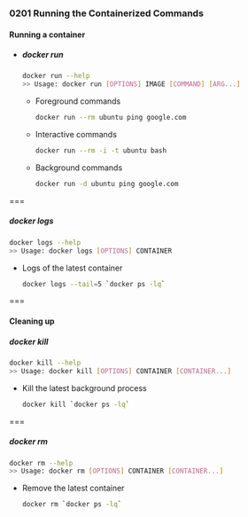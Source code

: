 <!-- ### 02 DOCKER BASICS -->
### 0201 Running the Containerized Commands
#### Running a container

- ##### docker run
  ```bash
  docker run --help
  >> Usage: docker run [OPTIONS] IMAGE [COMMAND] [ARG...]
  ```

  - Foreground commands  
    ```bash
    docker run --rm ubuntu ping google.com
    ```
  - Interactive commands  
    ```bash
    docker run --rm -i -t ubuntu bash
    ```
  - Background commands  
    ```bash
    docker run -d ubuntu ping google.com
    ```

===

##### docker logs

```bash
docker logs --help
>> Usage: docker logs [OPTIONS] CONTAINER
```

- Logs of the latest container  
  ```bash
  docker logs --tail=5 `docker ps -lq`
  ```
===

#### Cleaning up
##### docker kill

```bash
docker kill --help
>> Usage: docker kill [OPTIONS] CONTAINER [CONTAINER...]
```

- Kill the latest background process  
  ```bash
  docker kill `docker ps -lq`
  ```

===

##### docker rm

```bash
docker rm --help
>> Usage: docker rm [OPTIONS] CONTAINER [CONTAINER...]
```

- Remove the latest container  
  ```bash
  docker rm `docker ps -lq`
  ```



